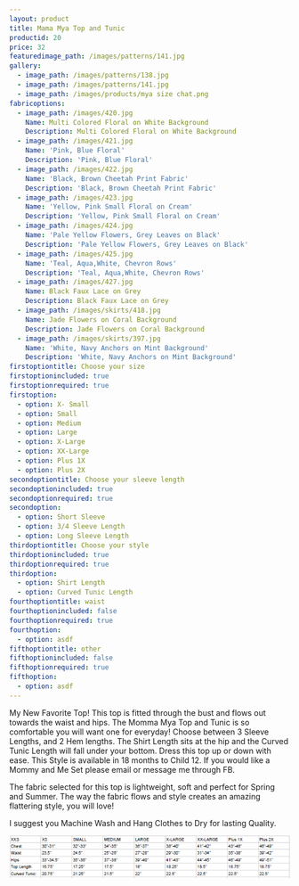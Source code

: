 ```yaml
---
layout: product
title: Mama Mya Top and Tunic
productid: 20
price: 32
featuredimage_path: /images/patterns/141.jpg
gallery:
  - image_path: /images/patterns/138.jpg
  - image_path: /images/patterns/141.jpg
  - image_path: /images/products/mya size chat.png
fabricoptions:
  - image_path: /images/420.jpg
    Name: Multi Colored Floral on White Background
    Description: Multi Colored Floral on White Background
  - image_path: /images/421.jpg
    Name: 'Pink, Blue Floral'
    Description: 'Pink, Blue Floral'
  - image_path: /images/422.jpg
    Name: 'Black, Brown Cheetah Print Fabric'
    Description: 'Black, Brown Cheetah Print Fabric'
  - image_path: /images/423.jpg
    Name: 'Yellow, Pink Small Floral on Cream'
    Description: 'Yellow, Pink Small Floral on Cream'
  - image_path: /images/424.jpg
    Name: 'Pale Yellow Flowers, Grey Leaves on Black'
    Description: 'Pale Yellow Flowers, Grey Leaves on Black'
  - image_path: /images/425.jpg
    Name: 'Teal, Aqua,White, Chevron Rows'
    Description: 'Teal, Aqua,White, Chevron Rows'
  - image_path: /images/427.jpg
    Name: Black Faux Lace on Grey
    Description: Black Faux Lace on Grey
  - image_path: /images/skirts/418.jpg
    Name: Jade Flowers on Coral Background
    Description: Jade Flowers on Coral Background
  - image_path: /images/skirts/397.jpg
    Name: 'White, Navy Anchors on Mint Background'
    Description: 'White, Navy Anchors on Mint Background'
firstoptiontitle: Choose your size
firstoptionincluded: true
firstoptionrequired: true
firstoption:
  - option: X- Small
  - option: Small
  - option: Medium
  - option: Large
  - option: X-Large
  - option: XX-Large
  - option: Plus 1X
  - option: Plus 2X
secondoptiontitle: Choose your sleeve length
secondoptionincluded: true
secondoptionrequired: true
secondoption:
  - option: Short Sleeve
  - option: 3/4 Sleeve Length
  - option: Long Sleeve Length
thirdoptiontitle: Choose your style
thirdoptionincluded: true
thirdoptionrequired: true
thirdoption:
  - option: Shirt Length
  - option: Curved Tunic Length
fourthoptiontitle: waist
fourthoptionincluded: false
fourthoptionrequired: true
fourthoption:
  - option: asdf
fifthoptiontitle: other
fifthoptionincluded: false
fifthoptionrequired: true
fifthoption:
  - option: asdf
---
```



My New Favorite Top! This top is fitted through the bust and flows out towards the waist and hips. The Momma Mya Top and Tunic is so comfortable you will want one for everyday! Choose between 3 Sleeve Lengths, and 2 Hem lengths. The Shirt Length sits at the hip and the Curved Tunic Length will fall under your bottom. Dress this top up or down with ease. This Style is available in 18 months to Child 12. If you would like a Mommy and Me Set please email or message me through FB.

The fabric selected for this top is lightweight, soft and perfect for Spring and Summer. The way the fabric flows and style creates an amazing flattering style, you will love!

I suggest you Machine Wash and Hang Clothes to Dry for lasting Quality.

![](/uploads/versions/mya-size-chat---x----628-95x---.png)